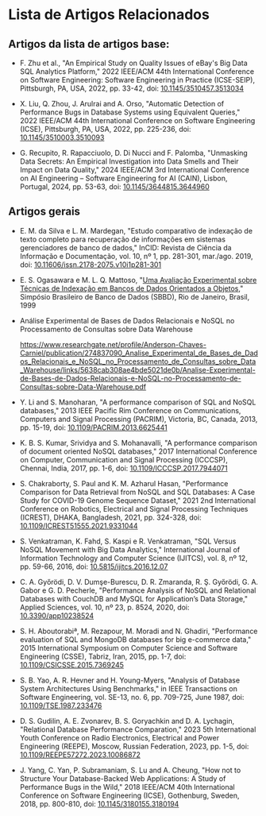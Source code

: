 # Lista de Artigos Relacionados


## Artigos da lista de artigos base:

* F. Zhu et al., "An Empirical Study on Quality Issues of eBay's Big Data SQL Analytics Platform," 2022 IEEE/ACM 44th International Conference on Software Engineering: Software Engineering in Practice (ICSE-SEIP), Pittsburgh, PA, USA, 2022, pp. 33-42, doi: [10.1145/3510457.3513034](https://doi.org/10.1145/3510457.3513034)

* X. Liu, Q. Zhou, J. Arulrai and A. Orso, "Automatic Detection of Performance Bugs in Database Systems using Equivalent Queries," 2022 IEEE/ACM 44th International Conference on Software Engineering (ICSE), Pittsburgh, PA, USA, 2022, pp. 225-236, doi: [10.1145/3510003.3510093](https://doi.org/10.1145/3510003.3510093)

* G. Recupito, R. Rapacciuolo, D. Di Nucci and F. Palomba, "Unmasking Data Secrets: An Empirical Investigation into Data Smells and Their Impact on Data Quality," 2024 IEEE/ACM 3rd International Conference on AI Engineering – Software Engineering for AI (CAIN), Lisbon, Portugal, 2024, pp. 53-63, doi: [10.1145/3644815.3644960](https://doi.org/10.1145/3644815.3644960)

## Artigos gerais

* E. M. da Silva e L. M. Mardegan, "Estudo comparativo de indexação de texto completo para recuperação de informações em sistemas gerenciadores de banco de dados," InCID: Revista de Ciência da Informação e Documentação, vol. 10, nº 1, pp. 281-301, mar./ago. 2019, doi: [10.11606/issn.2178-2075.v10i1p281-301](doi.org/10.11606/issn.2178-2075.v10i1p281-301)

* E. S. Ogasawara e M. L. Q. Mattoso, "[Uma Avaliação Experimental sobre Técnicas de Indexação em Bancos de Dados Orientados a Objetos](https://www.researchgate.net/publication/221535854)," Simpósio Brasileiro de Banco de Dados (SBBD), Rio de Janeiro, Brasil, 1999 

* Análise Experimental de Bases de Dados Relacionais e NoSQL no Processamento de Consultas sobre Data Warehouse
  
  https://www.researchgate.net/profile/Anderson-Chaves-Carniel/publication/274837090_Analise_Experimental_de_Bases_de_Dados_Relacionais_e_NoSQL_no_Processamento_de_Consultas_sobre_Data_Warehouse/links/5638cab308ae4bde5021de0b/Analise-Experimental-de-Bases-de-Dados-Relacionais-e-NoSQL-no-Processamento-de-Consultas-sobre-Data-Warehouse.pdf

* Y. Li and S. Manoharan, "A performance comparison of SQL and NoSQL databases," 2013 IEEE Pacific Rim Conference on Communications, Computers and Signal Processing (PACRIM), Victoria, BC, Canada, 2013, pp. 15-19, doi: [10.1109/PACRIM.2013.6625441](https://doi.org/10.1109/PACRIM.2013.6625441)

* K. B. S. Kumar, Srividya and S. Mohanavalli, "A performance comparison of document oriented NoSQL databases," 2017 International Conference on Computer, Communication and Signal Processing (ICCCSP), Chennai, India, 2017, pp. 1-6, doi: [10.1109/ICCCSP.2017.7944071](https://doi.org/10.1109/ICCCSP.2017.7944071)

* S. Chakraborty, S. Paul and K. M. Azharul Hasan, "Performance Comparison for Data Retrieval from NoSQL and SQL Databases: A Case Study for COVID-19 Genome Sequence Dataset," 2021 2nd International Conference on Robotics, Electrical and Signal Processing Techniques (ICREST), DHAKA, Bangladesh, 2021, pp. 324-328, doi: [10.1109/ICREST51555.2021.9331044](https://doi.org/10.1109/ICREST51555.2021.9331044)

* S. Venkatraman, K. Fahd, S. Kaspi e R. Venkatraman, "SQL Versus NoSQL Movement with Big Data Analytics," International Journal of Information Technology and Computer Science (IJITCS), vol. 8, nº 12, pp. 59-66, 2016, doi: [10.5815/ijitcs.2016.12.07](https://doi.org/10.5815/ijitcs.2016.12.07)

* C. A. Győrödi, D. V. Dumşe-Burescu, D. R. Zmaranda, R. Ş. Győrödi, G. A. Gabor e G. D. Pecherle, "Performance Analysis of NoSQL and Relational Databases with CouchDB and MySQL for Application’s Data Storage," Applied Sciences, vol. 10, nº 23, p. 8524, 2020, doi: [10.3390/app10238524](https://doi.org/10.3390/app10238524)

* S. H. Aboutorabiª, M. Rezapour, M. Moradi and N. Ghadiri, "Performance evaluation of SQL and MongoDB databases for big e-commerce data," 2015 International Symposium on Computer Science and Software Engineering (CSSE), Tabriz, Iran, 2015, pp. 1-7, doi: [10.1109/CSICSSE.2015.7369245](https://doi.org/10.1109/CSICSSE.2015.7369245)

* S. B. Yao, A. R. Hevner and H. Young-Myers, "Analysis of Database System Architectures Using Benchmarks," in IEEE Transactions on Software Engineering, vol. SE-13, no. 6, pp. 709-725, June 1987, doi: [10.1109/TSE.1987.233476](https://doi.org/10.1109/TSE.1987.233476)

* D. S. Gudilin, A. E. Zvonarev, B. S. Goryachkin and D. A. Lychagin, "Relational Database Performance Comparation," 2023 5th International Youth Conference on Radio Electronics, Electrical and Power Engineering (REEPE), Moscow, Russian Federation, 2023, pp. 1-5, doi: [10.1109/REEPE57272.2023.10086872](https://doi.org/10.1109/REEPE57272.2023.10086872)

* J. Yang, C. Yan, P. Subramaniam, S. Lu and A. Cheung, "How not to Structure Your Database-Backed Web Applications: A Study of Performance Bugs in the Wild," 2018 IEEE/ACM 40th International Conference on Software Engineering (ICSE), Gothenburg, Sweden, 2018, pp. 800-810, doi: [10.1145/3180155.3180194](https://doi.org/10.1145/3180155.3180194)
